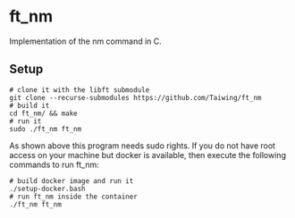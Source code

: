 # ft\_nm

Implementation of the nm command in C.

## Setup

```shell
# clone it with the libft submodule
git clone --recurse-submodules https://github.com/Taiwing/ft_nm
# build it
cd ft_nm/ && make
# run it
sudo ./ft_nm ft_nm
```

As shown above this program needs sudo rights. If you do not have root access
on your machine but docker is available, then execute the following commands to
run ft\_nm:

```shell
# build docker image and run it
./setup-docker.bash
# run ft_nm inside the container
./ft_nm ft_nm
```
